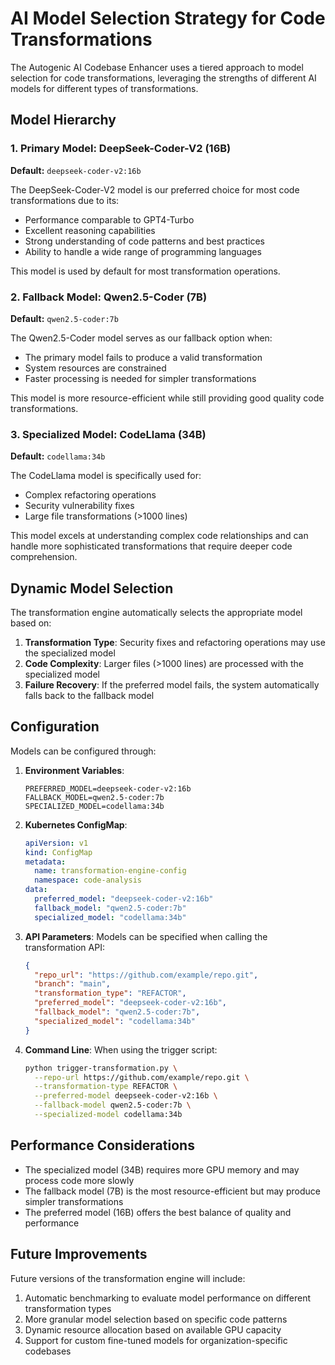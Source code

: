 # AI Model Selection Strategy for Code Transformations

The Autogenic AI Codebase Enhancer uses a tiered approach to model selection for code transformations, leveraging the strengths of different AI models for different types of transformations.

## Model Hierarchy

### 1. Primary Model: DeepSeek-Coder-V2 (16B)

**Default:** `deepseek-coder-v2:16b`

The DeepSeek-Coder-V2 model is our preferred choice for most code transformations due to its:

- Performance comparable to GPT4-Turbo
- Excellent reasoning capabilities
- Strong understanding of code patterns and best practices
- Ability to handle a wide range of programming languages

This model is used by default for most transformation operations.

### 2. Fallback Model: Qwen2.5-Coder (7B)

**Default:** `qwen2.5-coder:7b`

The Qwen2.5-Coder model serves as our fallback option when:

- The primary model fails to produce a valid transformation
- System resources are constrained
- Faster processing is needed for simpler transformations

This model is more resource-efficient while still providing good quality code transformations.

### 3. Specialized Model: CodeLlama (34B)

**Default:** `codellama:34b`

The CodeLlama model is specifically used for:

- Complex refactoring operations
- Security vulnerability fixes
- Large file transformations (>1000 lines)

This model excels at understanding complex code relationships and can handle more sophisticated transformations that require deeper code comprehension.

## Dynamic Model Selection

The transformation engine automatically selects the appropriate model based on:

1. **Transformation Type**: Security fixes and refactoring operations may use the specialized model
2. **Code Complexity**: Larger files (>1000 lines) are processed with the specialized model
3. **Failure Recovery**: If the preferred model fails, the system automatically falls back to the fallback model

## Configuration

Models can be configured through:

1. **Environment Variables**:
   ```
   PREFERRED_MODEL=deepseek-coder-v2:16b
   FALLBACK_MODEL=qwen2.5-coder:7b
   SPECIALIZED_MODEL=codellama:34b
   ```

2. **Kubernetes ConfigMap**:
   ```yaml
   apiVersion: v1
   kind: ConfigMap
   metadata:
     name: transformation-engine-config
     namespace: code-analysis
   data:
     preferred_model: "deepseek-coder-v2:16b"
     fallback_model: "qwen2.5-coder:7b"
     specialized_model: "codellama:34b"
   ```

3. **API Parameters**:
   Models can be specified when calling the transformation API:
   ```json
   {
     "repo_url": "https://github.com/example/repo.git",
     "branch": "main",
     "transformation_type": "REFACTOR",
     "preferred_model": "deepseek-coder-v2:16b",
     "fallback_model": "qwen2.5-coder:7b",
     "specialized_model": "codellama:34b"
   }
   ```

4. **Command Line**:
   When using the trigger script:
   ```bash
   python trigger-transformation.py \
     --repo-url https://github.com/example/repo.git \
     --transformation-type REFACTOR \
     --preferred-model deepseek-coder-v2:16b \
     --fallback-model qwen2.5-coder:7b \
     --specialized-model codellama:34b
   ```

## Performance Considerations

- The specialized model (34B) requires more GPU memory and may process code more slowly
- The fallback model (7B) is the most resource-efficient but may produce simpler transformations
- The preferred model (16B) offers the best balance of quality and performance

## Future Improvements

Future versions of the transformation engine will include:

1. Automatic benchmarking to evaluate model performance on different transformation types
2. More granular model selection based on specific code patterns
3. Dynamic resource allocation based on available GPU capacity
4. Support for custom fine-tuned models for organization-specific codebases
